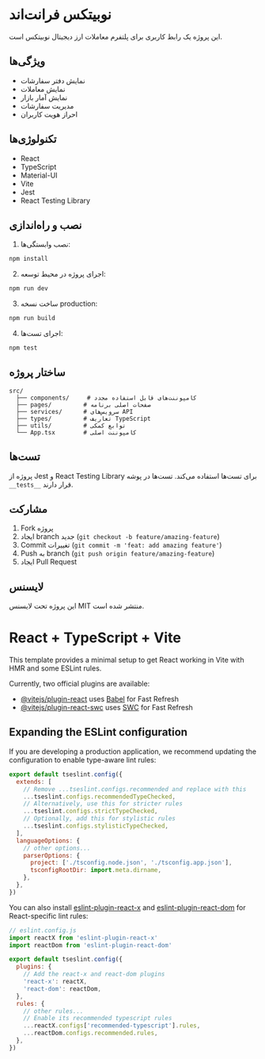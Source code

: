 # نوبیتکس فرانت‌اند

این پروژه یک رابط کاربری برای پلتفرم معاملات ارز دیجیتال نوبیتکس است.

## ویژگی‌ها

- نمایش دفتر سفارشات
- نمایش معاملات
- نمایش آمار بازار
- مدیریت سفارشات
- احراز هویت کاربران

## تکنولوژی‌ها

- React
- TypeScript
- Material-UI
- Vite
- Jest
- React Testing Library

## نصب و راه‌اندازی

1. نصب وابستگی‌ها:
```bash
npm install
```

2. اجرای پروژه در محیط توسعه:
```bash
npm run dev
```

3. ساخت نسخه production:
```bash
npm run build
```

4. اجرای تست‌ها:
```bash
npm test
```

## ساختار پروژه

```
src/
  ├── components/     # کامپوننت‌های قابل استفاده مجدد
  ├── pages/         # صفحات اصلی برنامه
  ├── services/      # سرویس‌های API
  ├── types/         # تعاریف TypeScript
  ├── utils/         # توابع کمکی
  └── App.tsx        # کامپوننت اصلی
```

## تست‌ها

پروژه از Jest و React Testing Library برای تست‌ها استفاده می‌کند. تست‌ها در پوشه `__tests__` قرار دارند.

## مشارکت

1. Fork پروژه
2. ایجاد branch جدید (`git checkout -b feature/amazing-feature`)
3. Commit تغییرات (`git commit -m 'feat: add amazing feature'`)
4. Push به branch (`git push origin feature/amazing-feature`)
5. ایجاد Pull Request

## لایسنس

این پروژه تحت لایسنس MIT منتشر شده است.

# React + TypeScript + Vite

This template provides a minimal setup to get React working in Vite with HMR and some ESLint rules.

Currently, two official plugins are available:

- [@vitejs/plugin-react](https://github.com/vitejs/vite-plugin-react/blob/main/packages/plugin-react) uses [Babel](https://babeljs.io/) for Fast Refresh
- [@vitejs/plugin-react-swc](https://github.com/vitejs/vite-plugin-react/blob/main/packages/plugin-react-swc) uses [SWC](https://swc.rs/) for Fast Refresh

## Expanding the ESLint configuration

If you are developing a production application, we recommend updating the configuration to enable type-aware lint rules:

```js
export default tseslint.config({
  extends: [
    // Remove ...tseslint.configs.recommended and replace with this
    ...tseslint.configs.recommendedTypeChecked,
    // Alternatively, use this for stricter rules
    ...tseslint.configs.strictTypeChecked,
    // Optionally, add this for stylistic rules
    ...tseslint.configs.stylisticTypeChecked,
  ],
  languageOptions: {
    // other options...
    parserOptions: {
      project: ['./tsconfig.node.json', './tsconfig.app.json'],
      tsconfigRootDir: import.meta.dirname,
    },
  },
})
```

You can also install [eslint-plugin-react-x](https://github.com/Rel1cx/eslint-react/tree/main/packages/plugins/eslint-plugin-react-x) and [eslint-plugin-react-dom](https://github.com/Rel1cx/eslint-react/tree/main/packages/plugins/eslint-plugin-react-dom) for React-specific lint rules:

```js
// eslint.config.js
import reactX from 'eslint-plugin-react-x'
import reactDom from 'eslint-plugin-react-dom'

export default tseslint.config({
  plugins: {
    // Add the react-x and react-dom plugins
    'react-x': reactX,
    'react-dom': reactDom,
  },
  rules: {
    // other rules...
    // Enable its recommended typescript rules
    ...reactX.configs['recommended-typescript'].rules,
    ...reactDom.configs.recommended.rules,
  },
})
```
